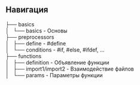 ## Навигация

├── basics<br>
│   └── basics - Основы<br>
├── preprocessors<br>
│   ├── define - #define<br>
│   └── conditions - #if, #else, #ifdef, ...<br>
├── functions<br>
│   ├── definition - Объявление функции<br>
│   ├── import1/import2 - Взаимодействие файлов<br>
│   └── params - Параметры функции<br>